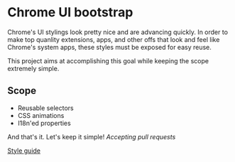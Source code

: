 Chrome UI bootstrap
================

Chrome's UI stylings look pretty nice and are advancing quickly. In order to make top quanlity extensions, apps, and other offs that look and feel like Chrome's system apps, these styles must be exposed for easy reuse.

This project aims at accomplishing this goal while keeping the scope extremely simple.

Scope
----------------

* Reusable selectors
* CSS animations
* I18n'ed properties

And that's it. Let's keep it simple! *Accepting pull requests*

[Style guide](http://roykolak.github.com/chrome-bootstrap/)
